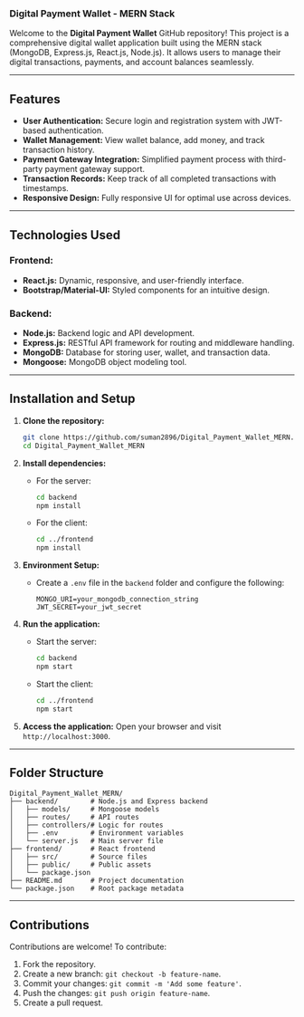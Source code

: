 ### Digital Payment Wallet - MERN Stack

Welcome to the **Digital Payment Wallet** GitHub repository! This project is a comprehensive digital wallet application built using the MERN stack (MongoDB, Express.js, React.js, Node.js). It allows users to manage their digital transactions, payments, and account balances seamlessly.

---

## Features

- **User Authentication:** Secure login and registration system with JWT-based authentication.
- **Wallet Management:** View wallet balance, add money, and track transaction history.
- **Payment Gateway Integration:** Simplified payment process with third-party payment gateway support.
- **Transaction Records:** Keep track of all completed transactions with timestamps.
- **Responsive Design:** Fully responsive UI for optimal use across devices.

---

## Technologies Used

### Frontend:
- **React.js:** Dynamic, responsive, and user-friendly interface.
- **Bootstrap/Material-UI:** Styled components for an intuitive design.

### Backend:
- **Node.js:** Backend logic and API development.
- **Express.js:** RESTful API framework for routing and middleware handling.
- **MongoDB:** Database for storing user, wallet, and transaction data.
- **Mongoose:** MongoDB object modeling tool.

---

## Installation and Setup

1. **Clone the repository:**
   ```bash
   git clone https://github.com/suman2896/Digital_Payment_Wallet_MERN.git
   cd Digital_Payment_Wallet_MERN
   ```

2. **Install dependencies:**

   - For the server:
     ```bash
     cd backend
     npm install
     ```

   - For the client:
     ```bash
     cd ../frontend
     npm install
     ```

3. **Environment Setup:**
   - Create a `.env` file in the `backend` folder and configure the following:
     ```env
     MONGO_URI=your_mongodb_connection_string
     JWT_SECRET=your_jwt_secret
     ```

4. **Run the application:**

   - Start the server:
     ```bash
     cd backend
     npm start
     ```

   - Start the client:
     ```bash
     cd ../frontend
     npm start
     ```

5. **Access the application:**
   Open your browser and visit `http://localhost:3000`.

---


## Folder Structure

```plaintext
Digital_Payment_Wallet_MERN/
├── backend/        # Node.js and Express backend
│   ├── models/     # Mongoose models
│   ├── routes/     # API routes
│   ├── controllers/# Logic for routes
│   ├── .env        # Environment variables
│   └── server.js   # Main server file
├── frontend/       # React frontend
│   ├── src/        # Source files
│   ├── public/     # Public assets
│   └── package.json
├── README.md       # Project documentation
└── package.json    # Root package metadata
```

---

## Contributions

Contributions are welcome! To contribute:

1. Fork the repository.
2. Create a new branch: `git checkout -b feature-name`.
3. Commit your changes: `git commit -m 'Add some feature'`.
4. Push the changes: `git push origin feature-name`.
5. Create a pull request.


